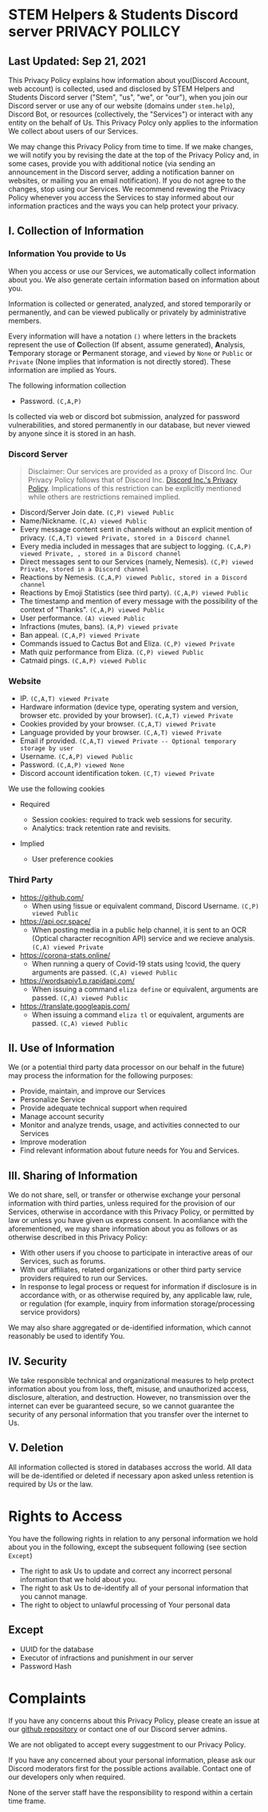 # STEM Helpers & Students Discord server PRIVACY POLILCY

## Last Updated: Sep 21, 2021

This Privacy Policy explains how information about you(Discord Account, web account) is collected, used and disclosed by STEM Helpers and Students Discord server ("Stem", "us", "we", or "our"), when you join our Discord server or use any of our website (domains under `stem.help`), Discord Bot, or resources (collectively, the "Services") or interact with any entity on the behalf of Us. This Privacy Polcy only applies to the information We collect about users of our Services.

We may change this Privacy Policy from time to time. If we make changes, we will notify you by revising the date at the top of the Privacy Policy and, in some cases, provide you with additional notice (via sending an announcement in the Discord server, adding a notification banner on websites, or mailing you an email notification). If you do not agree to the changes, stop using our Services. We recommend revewing the Privacy Policy whenever you access the Services to stay informed about our information practices and the ways you can help protect your privacy.

## I. Collection of Information

### Information You provide to Us

When you access or use our Services, we automatically collect information about you. We also generate certain information based on information about you.

Information is collected or generated, analyzed, and stored temporarily or permanently, and can be viewed publically or privately by administrative members.

Every information will have a notation `()` where letters in the brackets represent the use of **C**ollection (If absent, assume generated), **A**nalysis, **T**emporary storage or **P**ermanent storage, and `viewed` by `None` or `Public` or `Private` (None implies that information is not directly stored). These information are implied as Yours.

The following information collection
* Password. `(C,A,P)`

Is collected via web or discord bot submission, analyzed for password vulnerabilities, and stored permanently in our database, but never viewed by anyone since it is stored in an hash.


### **Discord Server**

> Disclaimer: Our services are provided as a proxy of Discord Inc. Our Privacy Policy follows that of Discord Inc. [Discord Inc.'s Privacy Policy](https://discord.com/privacy). Implications of this restriction can be explicitly mentioned while others are restrictions remained implied.

* Discord/Server Join date. `(C,P) viewed Public`
* Name/Nickname. `(C,A) viewed Public`
* Every message content sent in channels without an explicit mention of privacy. `(C,A,T) viewed Private, stored in a Discord channel`
* Every media included in messages that are subject to logging. `(C,A,P) viewed Private, , stored in a Discord channel`
* Direct messages sent to our Services (namely, Nemesis). `(C,P) viewed Private, stored in a Discord channel`
* Reactions by Nemesis. `(C,A,P) viewed Public, stored in a Discord channel`
* Reactions by Emoji Statistics (see third party). `(C,A,P) viewed Public`
* The timestamp and mention of every message with the possibility of the context of "Thanks". `(C,A,P) viewed Public`
* User performance. `(A) viewed Public`
* Infractions (mutes, bans). `(A,P) viewed private`
* Ban appeal. `(C,A,P) viewed Private`
* Commands issued to Cactus Bot and Eliza. `(C,P) viewed Private`
* Math quiz performance from Eliza. `(C,P) viewed Public`
* Catmaid pings. `(C,A,P) viewed Public`

### **Website**

* IP. `(C,A,T) viewed Private`
* Hardware information (device type, operating system and version, browser etc. provided by your browser). `(C,A,T) viewed Private`
* Cookies provided by your browser. `(C,A,T) viewed Private`
* Language provided by your browser. `(C,A,T) viewed Private`
* Email if provided. `(C,A,T) viewed Private -- Optional temporary storage by user`
* Username. `(C,A,P) viewed Public`
* Password. `(C,A,P) viewed None`
* Discord account identification token. `(C,T) viewed Private`

We use the following cookies

* Required
  - Session cookies: required to track web sessions for security.
  - Analytics: track retention rate and revisits.

* Implied
  - User preference cookies

### **Third Party**

* https://github.com/
  - When using !issue or equivalent command, Discord Username. `(C,P) viewed Public`
* https://api.ocr.space/
  - When posting media in a public help channel, it is sent to an OCR (Optical character recognition API) service and we recieve analysis. `(C,A) viewed Private`
* https://corona-stats.online/
  - When running a query of Covid-19 stats using !covid, the query arguments are passed. `(C,A) viewed Public`
* https://wordsapiv1.p.rapidapi.com/
  - When issuing a command `eliza define` or equivalent, arguments are passed. `(C,A) viewed Public`
* https://translate.googleapis.com/
  - When issuing a command `eliza tl` or equivalent, arguments are passed. `(C,A) viewed Public`

## II. Use of Information

We (or a potential third party data processor on our behalf in the future) may process the information for the following purposes:

* Provide, maintain, and improve our Services
* Personalize Service
* Provide adequate technical support when required
* Manage account security
* Monitor and analyze trends, usage, and activities connected to our Services
* Improve moderation
* Find relevant information about future needs for You and Services.

## III. Sharing of Information

We do not share, sell, or transfer or otherwise exchange your personal information with third parties, unless required for the provision of our Services, otherwise in accordance with this Privacy Policy, or permitted by law or unless you have given us express consent. In acomliance with the aforementioned, we may share information about you as follows or as otherwise described in this Privacy Policy:

* With other users if you choose to participate in interactive areas of our Services, such as forums.
* With our affiliates, related organizations or other third party service providers required to run our Services.
* In response to legal process or request for information if disclosure is in accordance with, or as otherwise required by, any applicable law, rule, or regulation (for example, inquiry from information storage/processing service providors)

We may also share aggregated or de-identified information, which cannot reasonably be used to identify You.

## IV. Security

We take responsible technical and organizational measures to help protect information about you from loss, theft, misuse, and unauthorized access, disclosure, alteration, and destruction. However, no transmission over the internet can ever be guaranteed secure, so we cannot guarantee the security of any personal information that you transfer over the internet to Us.

## V. Deletion

All information collected is stored in databases accross the world. All data will be de-identified or deleted if necessary apon asked unless retention is required by Us or the law.

# Rights to Access

You have the following rights in relation to any personal information we hold about you in the following, except the subsequent following (see section `Except`)

* The right to ask Us to update and correct any incorrect personal information that we hold about you.
* The right to ask Us to de-identify all of your personal information that you cannot manage.
* The right to object to unlawful processing of Your personal data

## Except

  * UUID for the database
  * Executor of infractions and punishment in our server
  * Password Hash

# Complaints

If you have any concerns about this Privacy Policy, please create an issue at our [github repository](https://github.com/stem-discord/public) or contact one of our Discord server admins.

We are not obligated to accept every suggestment to our Privacy Policy.

If you have any concerned about your personal information, please ask our Discord moderators first for the possible actions available. Contact one of our developers only when required.

None of the server staff have the responsibility to respond within a certain time frame.
